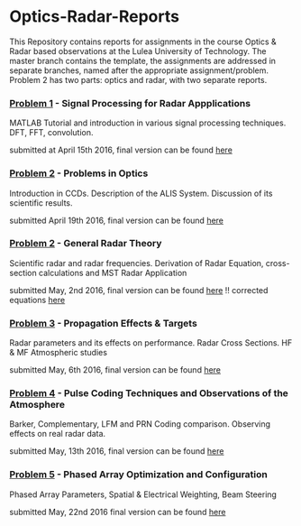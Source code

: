 # Optics-Radar-Reports

This Repository contains reports for assignments in the course Optics & Radar based observations at the Lulea University of Technology.
The master branch contains the template, the assignments are addressed in separate branches, named after the appropriate assignment/problem. Problem 2 has two parts: optics and radar, with two separate reports. 


### [Problem 1](https://github.com/art1/Optics-Radar-Reports/blob/problem1/appendix/Problems%20Part%201%202016.pdf) - Signal Processing for Radar Appplications
MATLAB Tutorial and introduction in various signal processing techniques. DFT, FFT, convolution.

submitted at April 15th 2016, 
final version can be found [here](https://github.com/art1/Optics-Radar-Reports/blob/problem1/Problem1_Report_Arthur-Scharf.pdf)


### [Problem 2](https://github.com/art1/Optics-Radar-Reports/blob/problem2/appendix/Problems%20Optics%202016.pdf) - Problems in Optics
Introduction in CCDs. Description of the ALIS System. Discussion of its scientific results.

submitted April 19th 2016, 
final version can be found [here](https://github.com/art1/Optics-Radar-Reports/blob/problem2/Optics_Assignment_Arthur-Scharf-final.pdf)

### [Problem 2](https://github.com/art1/Optics-Radar-Reports/blob/problem2/appendix/Problems%20Part%202%202016.pdf) - General Radar Theory
Scientific radar and radar frequencies. Derivation of Radar Equation, cross-section calculations and MST Radar Application

submitted May, 2nd 2016,
final version can be found [here](https://github.com/art1/Optics-Radar-Reports/blob/problem2_radar/Problem-2_Arthur-Scharf_General-Radar-Theory.pdf)
!! corrected equations [here](https://github.com/art1/Optics-Radar-Reports/blob/problem2_radar/Problem-2_Arthur-Scharf_General-Radar-Theory_improved.pdf)

### [Problem 3](https://github.com/art1/Optics-Radar-Reports/blob/problem3/appendix/Problems%20Part%203%202016.pdf) - Propagation Effects & Targets
Radar parameters and its effects on performance. Radar Cross Sections. HF & MF Atmospheric studies

submitted May, 6th 2016,
final version can be found [here](https://github.com/art1/Optics-Radar-Reports/blob/problem3/Problem3_Propagation-Effects-and-Targets_Arthur-Scharf.pdf)

### [Problem 4](https://github.com/art1/Optics-Radar-Reports/blob/problem4/appendix/Problems%20Part%204%202016.pdf) - Pulse Coding Techniques and Observations of the Atmosphere
Barker, Complementary, LFM and PRN Coding comparison. Observing effects on real radar data.

submitted May, 13th 2016,
final version can be found [here](https://github.com/art1/Optics-Radar-Reports/blob/problem4/Problem4_Pulse-Coding-Techniques_Arthur-Scharf.pdf)

### [Problem 5](https://github.com/art1/Optics-Radar-Reports/blob/problem5/appendix/Problems%20Part%205%202016.pdf) - Phased Array Optimization and Configuration
Phased Array Parameters, Spatial & Electrical Weighting, Beam Steering

submitted May, 22nd 2016
final version can be found [here](https://github.com/art1/Optics-Radar-Reports/blob/problem5/Problem5_Phased-Array-Optimization_Arthur-Scharf.pdf)
